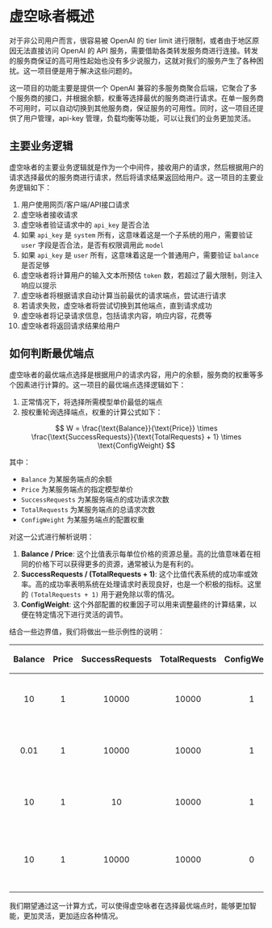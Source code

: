 # 虚空咏者概述

对于非公司用户而言，很容易被 OpenAI 的 tier limit 进行限制，或者由于地区原因无法直接访问 OpenAI 的 API 服务，需要借助各类转发服务商进行连接。转发的服务商保证的高可用性起始也没有多少说服力，这就对我们的服务产生了各种困扰。这一项目便是用于解决这些问题的。

这一项目的功能主要是提供一个 OpenAI 兼容的多服务商聚合后端，它聚合了多个服务商的接口，并根据余额，权重等选择最优的服务商进行请求。在单一服务商不可用时，可以自动切换到其他服务商，保证服务的可用性。同时，这一项目还提供了用户管理，api-key 管理，负载均衡等功能，可以让我们的业务更加灵活。

## 主要业务逻辑

虚空咏者的主要业务逻辑就是作为一个中间件，接收用户的请求，然后根据用户的请求选择最优的服务商进行请求，然后将请求结果返回给用户。这一项目的主要业务逻辑如下：

1. 用户使用网页/客户端/API接口请求
2. 虚空咏者接收请求
3. 虚空咏者验证请求中的 `api_key` 是否合法
4. 如果 `api_key` 是 `system` 所有，这意味着这是一个子系统的用户，需要验证 `user` 字段是否合法，是否有权限调用此 `model`
5. 如果 `api_key` 是 `user` 所有，这意味着这是一个普通用户，需要验证 `balance` 是否足够
6. 虚空咏者将计算用户的输入文本所预估 `token` 数，若超过了最大限制，则注入响应以提示
7. 虚空咏者将根据请求自动计算当前最优的请求端点，尝试进行请求
8. 若请求失败，虚空咏者将尝试切换到其他端点，直到请求成功
9. 虚空咏者将记录请求信息，包括请求内容，响应内容，花费等
10. 虚空咏者将返回请求结果给用户

## 如何判断最优端点

虚空咏者的最优端点选择是根据用户的请求内容，用户的余额，服务商的权重等多个因素进行计算的。这一项目的最优端点选择逻辑如下：

1. 正常情况下，将选择所需模型单价最低的端点
2. 按权重轮询选择端点，权重的计算公式如下：

$$
W = \frac{\text{Balance}}{\text{Price}} \times \frac{\text{SuccessRequests}}{\text{TotalRequests} + 1} \times \text{ConfigWeight}
$$

其中：

- `Balance` 为某服务端点的余额
- `Price` 为某服务端点的指定模型单价
- `SuccessRequests` 为某服务端点的成功请求次数
- `TotalRequests` 为某服务端点的总请求次数
- `ConfigWeight` 为某服务端点的配置权重

对这一公式进行解析说明：

1. **Balance / Price**: 这个比值表示每单位价格的资源总量。高的比值意味着在相同的价格下可以获得更多的资源，通常被认为是有利的。
2. **SuccessRequests / (TotalRequests + 1)**: 这个比值代表系统的成功率或效率。高的成功率表明系统在处理请求时表现良好，也是一个积极的指标。这里的 `(TotalRequests + 1)` 用于避免除以零的情况。
3. **ConfigWeight**: 这个外部配置的权重因子可以用来调整最终的计算结果，以便在特定情况下进行灵活的调节。

结合一些边界值，我们将做出一些示例性的说明：

| Balance | Price | SuccessRequests | TotalRequests | ConfigWeight |   W   |  备注   |
|:-------:|:-----:|:---------------:|:-------------:|:------------:|:-----:|:-----:|
|   10    |   1   |      10000      |     10000     |      1       | 9.99  | 正常情况  |
|  0.01   |   1   |      10000      |     10000     |      1       | 0.009 | 余额不足  |
|   10    |   1   |       10        |     10000     |      1       | 0.009 | 成功率低  |
|   10    |   1   |      10000      |     10000     |      0       |   0   | 设置权重低 |

我们期望通过这一计算方式，可以使得虚空咏者在选择最优端点时，能够更加智能，更加灵活，更加适应各种情况。
